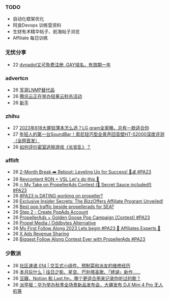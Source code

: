 ### TODO
-  自动化框架优化
-  阿良Devops 训练营资料
-  生财有术精华帖子、航海帖子浏览
-  Affiliate 每日训练

### 无忧分享
<!-- ruyo:START -->
-  22 [dynadot又可免费注册 .GAY域名，有效期一年](https://51.ruyo.net/18483.html)<!-- ruyo:END -->

### advertcn
<!-- advertcn:START -->
-  26 [军哥LNMP替代品](https://www.advertcn.com/forum.php?mod=viewthread&tid=112285)
-  26 [腾讯云正在举办轻量云秒杀活动](https://www.advertcn.com/forum.php?mod=viewthread&tid=112280)
-  26 [新手](https://www.advertcn.com/forum.php?mod=viewthread&tid=112279)<!-- advertcn:END -->

### zhihu
<!-- zhihu:START -->
-  27 [2023年618大屏轻薄本怎么选？LG gram全家桶，总有一款适合你](http://zhuanlan.zhihu.com/p/632641888?utm_campaign=rss&utm_medium=rss&utm_source=rss&utm_content=title)
-  27 [年轻人的第一台SoundBar！索尼轻巧型全景声回音壁HT-S2000深度评测（全网首发）](http://zhuanlan.zhihu.com/p/630990296?utm_campaign=rss&utm_medium=rss&utm_source=rss&utm_content=title)
-  26 [如何评价密室逃脱游戏《长安乱》？](http://www.zhihu.com/question/563950552/answer/3045961312?utm_campaign=rss&utm_medium=rss&utm_source=rss&utm_content=title)<!-- zhihu:END -->

### afflift
<!-- afflift:START -->
-  26 [2-Month Break ➡️ Reboot: Leveling Up for Success! 💼💰 #PA23](https://afflift.com/f/threads/2-month-break-%E2%9E%A1%EF%B8%8F-reboot-leveling-up-for-success-%F0%9F%92%BC%F0%9F%92%B0-pa23.11560/)
-  26 [Revcontent RON + VSL Let&#39;s do this 🚀](https://afflift.com/f/threads/revcontent-ron-vsl-lets-do-this-%F0%9F%9A%80.9662/)
-  26 [🔥 My Take on PropellerAds Contest &lpar;🍅 Secret Sauce included!&rpar; #PA23](https://afflift.com/f/threads/%F0%9F%94%A5-my-take-on-propellerads-contest-%F0%9F%8D%85-secret-sauce-included-pa23.11642/)
-  26 [#PA23 is DATING working on propeller?](https://afflift.com/f/threads/pa23-is-dating-working-on-propeller.11678/)
-  26 [Exclusive Insider Secrets: The BizzOffers Affiliate Program Unveiled!](https://afflift.com/f/threads/exclusive-insider-secrets-the-bizzoffers-affiliate-program-unveiled.11156/)
-  26 [Best pop traffic beside propellerads for SEA?](https://afflift.com/f/threads/best-pop-traffic-beside-propellerads-for-sea.11673/)
-  26 [Step 2 - Create PopAds Account](https://afflift.com/f/threads/step-2-create-popads-account.2939/)
-  26 [PropellerAds + Golden Goose Pop Campaign [Contest] #PA23](https://afflift.com/f/threads/propellerads-golden-goose-pop-campaign-contest-pa23.11683/)
-  26 [Propel Media / Oddbytes Alternative](https://afflift.com/f/threads/propel-media-oddbytes-alternative.11684/)
-  26 [My First Follow Along 2023 Lets begin #PA23 💎 Affiliates Experts 💎](https://afflift.com/f/threads/my-first-follow-along-2023-lets-begin-pa23-%F0%9F%92%8E-affiliates-experts-%F0%9F%92%8E.11563/)
-  26 [X Ads Revenue Sharing](https://afflift.com/f/threads/x-ads-revenue-sharing.11444/)
-  26 [Biggest Follow Along Contest Ever with PropellerAds #PA23](https://afflift.com/f/threads/biggest-follow-along-contest-ever-with-propellerads-pa23.11543/)<!-- afflift:END -->

### 少数派
<!-- sspai:START -->
-  26 [社区速递 014 |  交互式小组件、预制菜和派友的维修经历](https://sspai.com/post/83232)
-  26 [本月玩什么 | 往日之影、星空、巴别塔圣歌、「锈湖」新作……](https://sspai.com/post/83225)
-  26 [豆瓣、Notion 和 Last.fm，哪个更适合用来记录你听过的歌？](https://sspai.com/post/83174)
-  26 [派早报：华为举办秋季全场景新品发布会，大疆发布 DJI Mini 4 Pro 无人机等](https://sspai.com/post/83219)<!-- sspai:END -->
